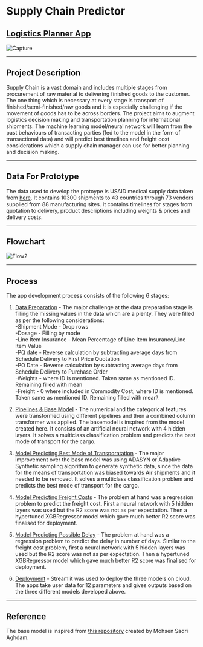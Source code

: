 # Supply Chain Predictor
## [Logistics Planner App](https://share.streamlit.io/vishalpuri13/supply_chain_predictor/main/main2.py)
![Capture](https://user-images.githubusercontent.com/58810725/144333680-8bc1f0c3-db01-4288-99c6-07dd24f0cf55.JPG)

---

## Project Description

Supply Chain is a vast domain and includes multiple stages from procurement of raw material to delivering finished goods to the customer. The one thing which is necessary at every stage is transport of finished/semi-finished/raw goods and it is especially challenging if the movement of goods has to be across borders. The project aims to augment logistics decision making and transportation planning  for international shipments. The machine learning model/neural network will learn from the past behaviours of transacting parties (fed to the model in the form of transactional data) and will predict best timelines and freight cost considerations which a supply chain manager can use for better planning and decision making.

---

## Data For Prototype

The data used to develop the protoype is USAID medical supply data taken from [here](https://data.usaid.gov/HIV-AIDS/Supply-Chain-Shipment-Pricing-Data/a3rc-nmf6). It contains 10300 shipments to 43 countries through 73 vendors supplied from 88 manufacturing sites. It contains timelines for stages from quotation to delivery, product descriptions including  weights & prices and delivery costs.

---

## Flowchart
![Flow2](https://user-images.githubusercontent.com/58810725/144334324-3c4f4b1e-1f29-42a2-ada3-5f159162d955.jpeg)

---

## Process
The app development process consists of the following 6 stages:
1. [Data Preparation](https://github.com/vishalpuri13/supply_chain_predictor/blob/main/data_preparation.ipynb) - The major challenge at the data preparation stage is filling the missing values in the data which are a plenty. They were filled as per the following considerations:\
-Shipment Mode - Drop rows\
-Dosage - Filling by mode\
-Line Item Insurance - Mean Percentage of Line Item Insurance/Line Item Value\
-PQ date - Reverse calculation by subtracting average days from Schedule Delivery to First Price Quotation\
-PO Date - Reverse calculation by subtracting average days from Schedule Delivery to Purchase Order\
-Weights - where ID is mentioned. Taken same as mentioned ID. Remaining filled with mean\
-Freight - 0 where included in Commodity Cost, where ID is mentioned. Taken same as mentioned ID. Remaining filled with mean\

2. [Pipelines & Base Model](https://github.com/vishalpuri13/supply_chain_predictor/blob/main/preprocessing%26base_model.ipynb) - The numerical and the categorical features were transformed using different pipelines and then a combined column transformer was applied. The basemodel is inspired from the model created here. It consists of an artificial neural network with 4 hidden layers. It solves a multiclass classification problem and predicts the best mode of transport for the cargo.

3. [Model Predicting Best Mode of Transporatation](https://github.com/vishalpuri13/supply_chain_predictor/blob/main/mode_model.ipynb) - The major improvement over the base model was using ADASYN or Adaptive Synthetic sampling algorithm to generate synthetic data, since the data for the means of transportation was biased towards Air shipments and it needed to be removed. It solves a multiclass classification problem and predicts the best mode of transport for the cargo.

4. [Model Predicting Freight Costs](https://github.com/vishalpuri13/supply_chain_predictor/blob/main/freight_model.ipynb) - The problem at hand was a regression problem to predict the freight cost. First a neural network with 5 hidden layers was used but the R2 score was not as per expectation. Then a hypertuned XGBRegressor model which gave much better R2 score was finalised for deployment. 

5. [Model Predicting Possible Delay](https://github.com/vishalpuri13/supply_chain_predictor/blob/main/delay_model.ipynb) - The problem at hand was a regression problem to predict the delay in number of days. Similar to the freight cost problem, first a neural network with 5 hidden layers was used but the R2 score was not as per expectation. Then a hypertuned XGBRegressor model which gave much better R2 score was finalised for deployment.

6. [Deployment](https://github.com/vishalpuri13/supply_chain_predictor/blob/main/main2.py) - Streamlit was used to deploy the three models on cloud. The apps take user data for 12 parameters and gives outputs based on the three different models developed above.

---

## Reference

The base model is inspired from [this repository](https://github.com/MSadriAghdam/Supply-Chain-Prediction_Neural-Network-ML) created by Mohsen Sadri Aghdam.
